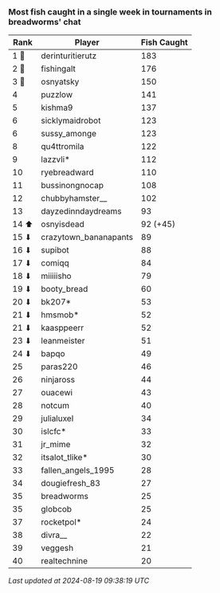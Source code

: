 ### Most fish caught in a single week in tournaments in breadworms' chat
| Rank | Player | Fish Caught |
|------|--------|-----------|
| 1 🥇  | derinturitierutz  | 183 |
| 2 🥈  | fishingalt  | 176 |
| 3 🥉  | osnyatsky  | 150 |
| 4  | puzzlow  | 141 |
| 5  | kishma9  | 137 |
| 6  | sicklymaidrobot  | 123 |
| 6  | sussy_amonge  | 123 |
| 8  | qu4ttromila  | 122 |
| 9  | lazzvli*  | 112 |
| 10  | ryebreadward  | 110 |
| 11  | bussinongnocap  | 108 |
| 12  | chubbyhamster__  | 102 |
| 13  | dayzedinndaydreams  | 93 |
| 14 ⬆ | osnyisdead  | 92 (+45) |
| 15 ⬇ | crazytown_bananapants  | 89 |
| 16 ⬇ | supibot  | 88 |
| 17 ⬇ | comiqq  | 84 |
| 18 ⬇ | miiiiisho  | 79 |
| 19 ⬇ | booty_bread  | 60 |
| 20 ⬇ | bk207*  | 53 |
| 21 ⬇ | hmsmob*  | 52 |
| 21 ⬇ | kaasppeerr  | 52 |
| 23 ⬇ | leanmeister  | 51 |
| 24 ⬇ | bapqo  | 49 |
| 25  | paras220  | 46 |
| 26  | ninjaross  | 44 |
| 27  | ouacewi  | 43 |
| 28  | notcum  | 40 |
| 29  | julialuxel  | 34 |
| 30  | islcfc*  | 33 |
| 31  | jr_mime  | 32 |
| 32  | itsalot_tlike*  | 30 |
| 33  | fallen_angels_1995  | 28 |
| 34  | dougiefresh_83  | 27 |
| 35  | breadworms  | 25 |
| 35  | globcob  | 25 |
| 37  | rocketpol*  | 24 |
| 38  | divra__  | 22 |
| 39  | veggesh  | 21 |
| 40  | realtechnine  | 20 |

_Last updated at 2024-08-19 09:38:19 UTC_